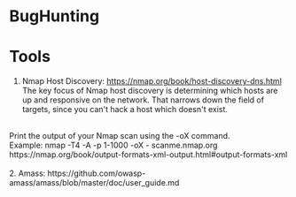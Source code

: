 # BugHunting


# Tools
1. Nmap Host Discovery: <https://nmap.org/book/host-discovery-dns.html> <br>
The key focus of Nmap host discovery is determining which hosts are up and responsive on the network. That narrows down the field of targets, since you can't hack a host which doesn't exist. <br>
<br>
Print the output of your Nmap scan using the -oX command.<br>
Example: nmap -T4 -A -p 1-1000 -oX - scanme.nmap.org<br>
https://nmap.org/book/output-formats-xml-output.html#output-formats-xml<br>
<br>
2. Amass: https://github.com/owasp-amass/amass/blob/master/doc/user_guide.md
